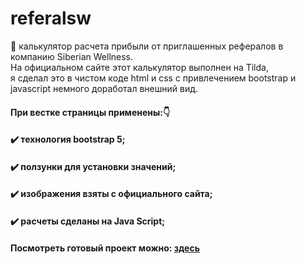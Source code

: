 # referalsw
🧮 калькулятор расчета прибыли от приглашенных рефералов в компанию Siberian Wellness. <br>
На официальном сайте этот калькулятор выполнен на Tilda, <br>
я сделал это в чистом коде html и css с привлечением bootstrap и javascript немного доработал внешний вид.

#### При вестке страницы применены:👇
#### ✔️ технология bootstrap 5;
#### ✔️ ползунки для установки значений;
#### ✔️ изображения взяты с официального сайта;
#### ✔️ расчеты сделаны на Java Script;

#### Посмотреть готовый проект можно: [здесь](https://swreferal.github.io)
